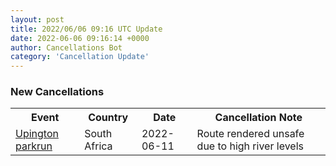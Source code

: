 ```yaml
---
layout: post
title: 2022/06/06 09:16 UTC Update
date: 2022-06-06 09:16:14 +0000
author: Cancellations Bot
category: 'Cancellation Update'
---
```


<h3>New Cancellations</h3>
<div class='hscrollable'>
<table style='width: 100%'>
    <tr>
        <th>Event</th>
        <th>Country</th>
        <th>Date</th>
        <th>Cancellation Note</th>
    </tr>
    <tr>
        <td><a href="https://www.parkrun.co.za/upington">Upington parkrun</a></td>
        <td>South Africa</td>
        <td>2022-06-11</td>
        <td>Route rendered unsafe due to high river levels</td>
    </tr>
</table>
</div>
